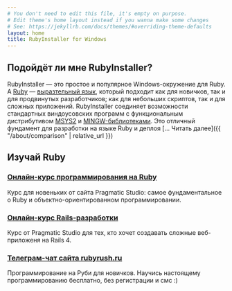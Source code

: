```yaml
---
# You don't need to edit this file, it's empty on purpose.
# Edit theme's home layout instead if you wanna make some changes
# See: https://jekyllrb.com/docs/themes/#overriding-theme-defaults
layout: home
title: RubyInstaller for Windows
---
```


## Подойдёт ли мне RubyInstaller?

RubyInstaller — это простое и популярное Windows-окружение для Ruby.
А [Ruby](https://www.ruby-lang.org) — [выразтельный язык](http://www.bestprogramminglanguagefor.me/why-learn-ruby), который подходит как для новичков, так и для продвинутых разработчиков;
как для небольших скриптов, так и для сложных приложений.
RubyInstaller соединяет возможности стандартных виндоусовских программ с функциональным дистрибутивом [MSYS2](http://www.msys2.org) и [MINGW-библиотеками](https://github.com/Alexpux/MINGW-packages).
Это отличный фундамент для разработки на языке Ruby и деплоя
[... Читать далее]({{ "/about/comparison" | relative_url }})

## Изучай Ruby

### [Онлайн-курс программирования на Ruby](http://pragmaticstudio.com/ruby)

Курс для новеньких от сайта Pragmatic Studio: самое фундаментальное о Ruby и объектно-ориентированном программировании.

### [Онлайн-курс Rails-разработки](http://pragmaticstudio.com/rails)

Курс от Pragmatic Studio для тех, кто хочет создавать сложные веб-приложеня на Rails 4.

### [Телеграм-чат сайта rubyrush.ru](https://t.me/rubyrush)

Программирование на Руби для новичков. Научись настоящему программированию бесплатно, без регистрации и смс :)